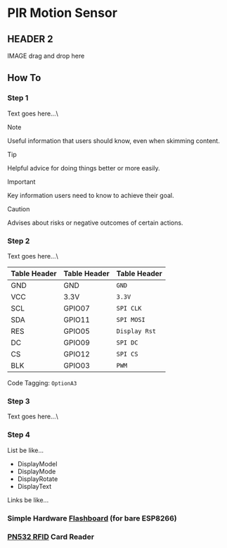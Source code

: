 # PIR Motion Sensor
## HEADER 2
IMAGE drag and drop
here

## How To
### Step 1
Text goes here...\

> [!NOTE]
> Useful information that users should know, even when skimming content.

> [!TIP]
> Helpful advice for doing things better or more easily.

> [!IMPORTANT]
> Key information users need to know to achieve their goal.

> [!CAUTION]
> Advises about risks or negative outcomes of certain actions.

### Step 2
Text goes here...\

| Table Header | Table Header | Table Header |
| :------ | :------ | :------ |
| GND | GND | `GND` |
| VCC | 3.3V | `3.3V` |
| SCL | GPIO07 | `SPI CLK` |
| SDA | GPIO11 | `SPI MOSI` |
| RES | GPIO05 | `Display Rst` |
| DC | GPIO09 | `SPI DC` |
| CS | GPIO12 | `SPI CS` |
| BLK | GPIO03 | `PWM` |

Code Tagging: `OptionA3`

### Step 3
Text goes here...\

### Step 4
List be like...
+ DisplayModel
+ DisplayMode
+ DisplayRotate
+ DisplayText


Links be like...
### Simple Hardware [Flashboard](https://github.com/deblix-1973/ESP8266/blob/main/ESP8266_FLASHBOARD/README.md#esp8266_flashboard) (for bare ESP8266)
### [PN532 RFID](https://github.com/deblix-1973/ESP8266/blob/main/ESP8266_PN532_RFID_RGB_LED/README.md#esp8266_pn532_rfid) Card Reader


